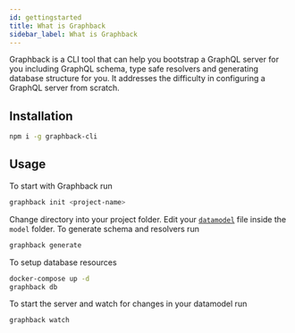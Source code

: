 ```yaml
---
id: gettingstarted
title: What is Graphback
sidebar_label: What is Graphback
---
```


Graphback is a CLI tool that can help you bootstrap a GraphQL server for you including GraphQL schema, type safe resolvers and generating database structure for you. It addresses the difficulty in configuring a GraphQL server from scratch.

## Installation
```bash
npm i -g graphback-cli
```

## Usage
To start with Graphback run
```bash
graphback init <project-name>
```

Change directory into your project folder. Edit your [`datamodel`](/docs/datamodel) file inside the `model` folder. To generate schema and resolvers run 
```bash
graphback generate
``` 

To setup database resources
```bash
docker-compose up -d
graphback db
```

To start the server and watch for changes in your datamodel run
```bash
graphback watch
```